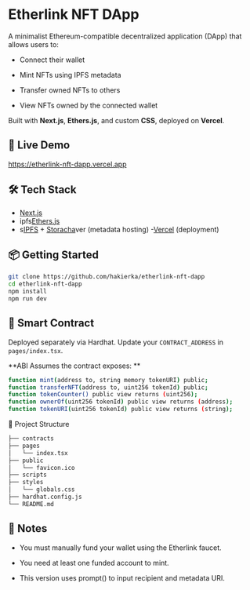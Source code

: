 # Etherlink NFT DApp

A minimalist Ethereum-compatible decentralized application (DApp) that allows users to:

- Connect their wallet

- Mint NFTs using IPFS metadata

- Transfer owned NFTs to others

- View NFTs owned by the connected wallet

Built with **Next.js**, **Ethers.js**, and custom **CSS**, deployed on **Vercel**.

## 🚀 Live Demo

[https://etherlink-nft-dapp.vercel.app
](https://etherlink-nft-dapp.vercel.app
)


## 🛠 Tech Stack

- [Next.js
](https://nextjs.org/)
- ipfs[Ethers.js
](https://docs.ethers.org/v5/)
- s[IPFS](https://ipfs.tech/) + [Storacha](https://storacha.network/)ver (metadata hosting)
-[Vercel](https://vercel.com/) (deployment)

## 📦 Getting Started
```bash
git clone https://github.com/hakierka/etherlink-nft-dapp
cd etherlink-nft-dapp
npm install
npm run dev
```

## 🔐 Smart Contract

Deployed separately via Hardhat. Update your `CONTRACT_ADDRESS` in `pages/index.tsx`.

**ABI Assumes the contract exposes:
**
```bash
function mint(address to, string memory tokenURI) public;
function transferNFT(address to, uint256 tokenId) public;
function tokenCounter() public view returns (uint256);
function ownerOf(uint256 tokenId) public view returns (address);
function tokenURI(uint256 tokenId) public view returns (string);
```

📁 Project Structure
```bash
├── contracts
├── pages
│   └── index.tsx
├── public
│   └── favicon.ico
├── scripts
├── styles
│   └── globals.css
├── hardhat.config.js
└── README.md
```
## 🧼 Notes
- You must manually fund your wallet using the Etherlink faucet.

- You need at least one funded account to mint.

- This version uses prompt() to input recipient and metadata URI.
